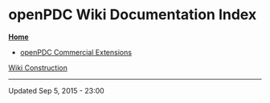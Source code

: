 # openPDC Wiki Documentation Index

**[Home](https://github.com/GridProtectionAlliance/openPDC/blob/Wiki/Wiki/Home.md)**

* [openPDC Commercial Extensions](https://github.com/GridProtectionAlliance/openPDC/blob/Wiki/Wiki/Documents/openPDC_Commercial_Extensions.md)

[Wiki Construction](https://github.com/GridProtectionAlliance/openPDC/blob/Wiki/Wiki/Wiki_Construction.md)

---
Updated Sep 5, 2015 - 23:00